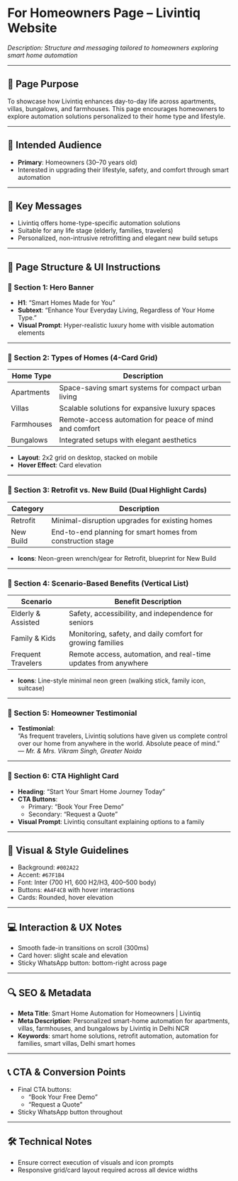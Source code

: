 # For Homeowners Page – Livintiq Website

_Description: Structure and messaging tailored to homeowners exploring smart home automation_

---

## 🎯 Page Purpose

To showcase how Livintiq enhances day-to-day life across apartments, villas, bungalows, and farmhouses. This page encourages homeowners to explore automation solutions personalized to their home type and lifestyle.

---

## 👥 Intended Audience

- **Primary**: Homeowners (30–70 years old)
- Interested in upgrading their lifestyle, safety, and comfort through smart automation

---

## 🔑 Key Messages

- Livintiq offers home-type-specific automation solutions
- Suitable for any life stage (elderly, families, travelers)
- Personalized, non-intrusive retrofitting and elegant new build setups

---

## 🧱 Page Structure & UI Instructions

### 🔹 Section 1: Hero Banner

- **H1**: “Smart Homes Made for You”
- **Subtext**: “Enhance Your Everyday Living, Regardless of Your Home Type.”
- **Visual Prompt**: Hyper-realistic luxury home with visible automation elements

---

### 🔹 Section 2: Types of Homes (4-Card Grid)

| Home Type   | Description                                                |
|-------------|------------------------------------------------------------|
| Apartments  | Space-saving smart systems for compact urban living        |
| Villas      | Scalable solutions for expansive luxury spaces             |
| Farmhouses  | Remote-access automation for peace of mind and comfort     |
| Bungalows   | Integrated setups with elegant aesthetics                  |

- **Layout**: 2x2 grid on desktop, stacked on mobile
- **Hover Effect**: Card elevation

---

### 🔹 Section 3: Retrofit vs. New Build (Dual Highlight Cards)

| Category   | Description                                                |
|------------|------------------------------------------------------------|
| Retrofit   | Minimal-disruption upgrades for existing homes             |
| New Build  | End-to-end planning for smart homes from construction stage|

- **Icons**: Neon-green wrench/gear for Retrofit, blueprint for New Build

---

### 🔹 Section 4: Scenario-Based Benefits (Vertical List)

| Scenario               | Benefit Description                                                |
|------------------------|--------------------------------------------------------------------|
| Elderly & Assisted     | Safety, accessibility, and independence for seniors                |
| Family & Kids          | Monitoring, safety, and daily comfort for growing families         |
| Frequent Travelers     | Remote access, automation, and real-time updates from anywhere     |

- **Icons**: Line-style minimal neon green (walking stick, family icon, suitcase)

---

### 🔹 Section 5: Homeowner Testimonial

- **Testimonial**:  
  “As frequent travelers, Livintiq solutions have given us complete control over our home from anywhere in the world. Absolute peace of mind.”  
  — *Mr. & Mrs. Vikram Singh, Greater Noida*

---

### 🔹 Section 6: CTA Highlight Card

- **Heading**: “Start Your Smart Home Journey Today”
- **CTA Buttons**:
  - Primary: “Book Your Free Demo”
  - Secondary: “Request a Quote”
- **Visual Prompt**: Livintiq consultant explaining options to a family

---

## 🎨 Visual & Style Guidelines

- Background: `#002A22`
- Accent: `#67F1B4`
- Font: Inter (700 H1, 600 H2/H3, 400–500 body)
- Buttons: `#A4F4CB` with hover interactions
- Cards: Rounded, hover elevation

---

## 💻 Interaction & UX Notes

- Smooth fade-in transitions on scroll (300ms)
- Card hover: slight scale and elevation
- Sticky WhatsApp button: bottom-right across page

---

## 🔍 SEO & Metadata

- **Meta Title**: Smart Home Automation for Homeowners | Livintiq
- **Meta Description**: Personalized smart-home automation for apartments, villas, farmhouses, and bungalows by Livintiq in Delhi NCR
- **Keywords**: smart home solutions, retrofit automation, automation for families, smart villas, Delhi smart homes

---

## 📞 CTA & Conversion Points

- Final CTA buttons:
  - “Book Your Free Demo”
  - “Request a Quote”
- Sticky WhatsApp button throughout

---

## 🛠 Technical Notes

- Ensure correct execution of visuals and icon prompts
- Responsive grid/card layout required across all device widths
